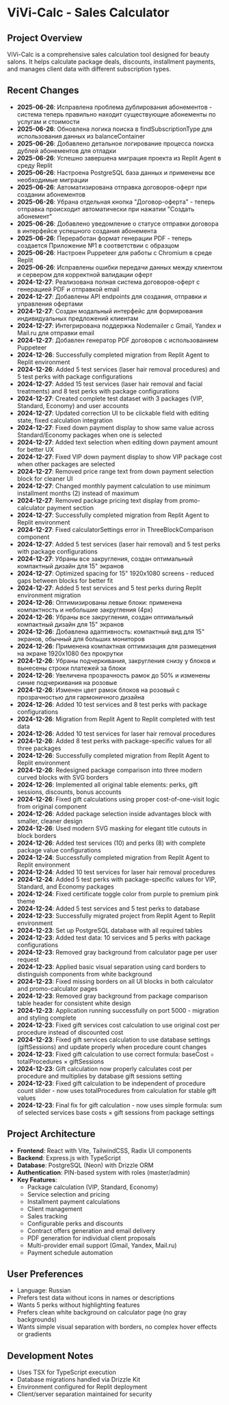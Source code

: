 # ViVi-Calc - Sales Calculator

## Project Overview
ViVi-Calc is a comprehensive sales calculation tool designed for beauty salons. It helps calculate package deals, discounts, installment payments, and manages client data with different subscription types.

## Recent Changes
- **2025-06-26**: Исправлена проблема дублирования абонементов - система теперь правильно находит существующие абонементы по услугам и стоимости
- **2025-06-26**: Обновлена логика поиска в findSubscriptionType для использования данных из balanceContainer
- **2025-06-26**: Добавлено детальное логирование процесса поиска дублей абонементов для отладки
- **2025-06-26**: Успешно завершена миграция проекта из Replit Agent в среду Replit
- **2025-06-26**: Настроена PostgreSQL база данных и применены все необходимые миграции
- **2025-06-26**: Автоматизирована отправка договоров-оферт при создании абонементов
- **2025-06-26**: Убрана отдельная кнопка "Договор-оферта" - теперь отправка происходит автоматически при нажатии "Создать абонемент"
- **2025-06-26**: Добавлено уведомление о статусе отправки договора в интерфейсе успешного создания абонемента
- **2025-06-26**: Переработан формат генерации PDF - теперь создается Приложение №1 в соответствии с образцом
- **2025-06-26**: Настроен Puppeteer для работы с Chromium в среде Replit
- **2025-06-26**: Исправлены ошибки передачи данных между клиентом и сервером для корректной валидации оферт
- **2024-12-27**: Реализована полная система договоров-оферт с генерацией PDF и отправкой email
- **2024-12-27**: Добавлены API endpoints для создания, отправки и управления офертами
- **2024-12-27**: Создан модальный интерфейс для формирования индивидуальных предложений клиентам
- **2024-12-27**: Интегрирована поддержка Nodemailer с Gmail, Yandex и Mail.ru для отправки email
- **2024-12-27**: Добавлен генератор PDF договоров с использованием Puppeteer
- **2024-12-26**: Successfully completed migration from Replit Agent to Replit environment
- **2024-12-26**: Added 5 test services (laser hair removal procedures) and 5 test perks with package configurations
- **2024-12-27**: Added 15 test services (laser hair removal and facial treatments) and 8 test perks with package configurations
- **2024-12-27**: Created complete test dataset with 3 packages (VIP, Standard, Economy) and user accounts
- **2024-12-27**: Updated correction UI to be clickable field with editing state, fixed calculation integration
- **2024-12-27**: Fixed down payment display to show same value across Standard/Economy packages when one is selected
- **2024-12-27**: Added text selection when editing down payment amount for better UX
- **2024-12-27**: Fixed VIP down payment display to show VIP package cost when other packages are selected
- **2024-12-27**: Removed price range text from down payment selection block for cleaner UI
- **2024-12-27**: Changed monthly payment calculation to use minimum installment months (2) instead of maximum
- **2024-12-27**: Removed package pricing text display from promo-calculator payment section
- **2024-12-27**: Successfully completed migration from Replit Agent to Replit environment
- **2024-12-27**: Fixed calculatorSettings error in ThreeBlockComparison component 
- **2024-12-27**: Added 5 test services (laser hair removal) and 5 test perks with package configurations
- **2024-12-27**: Убраны все закругления, создан оптимальный компактный дизайн для 15" экранов
- **2024-12-27**: Optimized spacing for 15" 1920x1080 screens - reduced gaps between blocks for better fit
- **2024-12-27**: Added 5 test services and 5 test perks during Replit environment migration
- **2024-12-26**: Оптимизированы левые блоки: применена компактность и небольшие закругления (4px)
- **2024-12-26**: Убраны все закругления, создан оптимальный компактный дизайн для 15" экранов
- **2024-12-26**: Добавлена адаптивность: компактный вид для 15" экранов, обычный для больших мониторов
- **2024-12-26**: Применена компактная оптимизация для размещения на экране 1920x1080 без прокрутки
- **2024-12-26**: Убраны подчеркивания, закругления снизу у блоков и вынесены строки платежей за блоки
- **2024-12-26**: Увеличена прозрачность рамок до 50% и изменены синие подчеркивания на розовые
- **2024-12-26**: Изменен цвет рамок блоков на розовый с прозрачностью для гармоничного дизайна
- **2024-12-26**: Added 10 test services and 8 test perks with package configurations
- **2024-12-26**: Migration from Replit Agent to Replit completed with test data
- **2024-12-26**: Added 10 test services for laser hair removal procedures
- **2024-12-26**: Added 8 test perks with package-specific values for all three packages
- **2024-12-26**: Successfully completed migration from Replit Agent to Replit environment
- **2024-12-26**: Redesigned package comparison into three modern curved blocks with SVG borders
- **2024-12-26**: Implemented all original table elements: perks, gift sessions, discounts, bonus accounts
- **2024-12-26**: Fixed gift calculations using proper cost-of-one-visit logic from original component
- **2024-12-26**: Added package selection inside advantages block with smaller, cleaner design
- **2024-12-26**: Used modern SVG masking for elegant title cutouts in block borders
- **2024-12-26**: Added test services (10) and perks (8) with complete package value configurations
- **2024-12-24**: Successfully completed migration from Replit Agent to Replit environment
- **2024-12-24**: Added 10 test services for laser hair removal procedures
- **2024-12-24**: Added 5 test perks with package-specific values for VIP, Standard, and Economy packages
- **2024-12-24**: Fixed certificate toggle color from purple to premium pink theme
- **2024-12-24**: Added 5 test services and 5 test perks to database
- **2024-12-23**: Successfully migrated project from Replit Agent to Replit environment
- **2024-12-23**: Set up PostgreSQL database with all required tables
- **2024-12-23**: Added test data: 10 services and 5 perks with package configurations
- **2024-12-23**: Removed gray background from calculator page per user request
- **2024-12-23**: Applied basic visual separation using card borders to distinguish components from white background
- **2024-12-23**: Fixed missing borders on all UI blocks in both calculator and promo-calculator pages
- **2024-12-23**: Removed gray background from package comparison table header for consistent white design
- **2024-12-23**: Application running successfully on port 5000 - migration and styling complete
- **2024-12-23**: Fixed gift services cost calculation to use original cost per procedure instead of discounted cost
- **2024-12-23**: Fixed gift services calculation to use database settings (giftSessions) and update properly when procedure count changes
- **2024-12-23**: Fixed gift calculation to use correct formula: baseCost ÷ totalProcedures × giftSessions
- **2024-12-23**: Gift calculation now properly calculates cost per procedure and multiplies by database gift sessions setting
- **2024-12-23**: Fixed gift calculation to be independent of procedure count slider - now uses totalProcedures from calculation for stable gift values
- **2024-12-23**: Final fix for gift calculation - now uses simple formula: sum of selected services base costs × gift sessions from package settings

## Project Architecture
- **Frontend**: React with Vite, TailwindCSS, Radix UI components
- **Backend**: Express.js with TypeScript
- **Database**: PostgreSQL (Neon) with Drizzle ORM
- **Authentication**: PIN-based system with roles (master/admin)
- **Key Features**:
  - Package calculation (VIP, Standard, Economy)
  - Service selection and pricing
  - Installment payment calculations
  - Client management
  - Sales tracking
  - Configurable perks and discounts
  - Contract offers generation and email delivery
  - PDF generation for individual client proposals
  - Multi-provider email support (Gmail, Yandex, Mail.ru)
  - Payment schedule automation

## User Preferences
- Language: Russian
- Prefers test data without icons in names or descriptions
- Wants 5 perks without highlighting features
- Prefers clean white background on calculator page (no gray backgrounds)
- Wants simple visual separation with borders, no complex hover effects or gradients

## Development Notes
- Uses TSX for TypeScript execution
- Database migrations handled via Drizzle Kit
- Environment configured for Replit deployment
- Client/server separation maintained for security